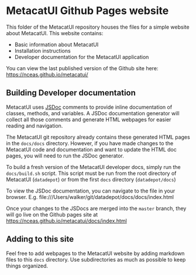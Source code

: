 # MetacatUI Github Pages website
This folder of the MetacatUI repository houses the files for a simple website about MetacatUI. This website contains:
- Basic information about MetacatUI
- Installation instructions
- Developer documentation for the MetacatUI application

You can view the last published version of the Github site here: https://nceas.github.io/metacatui/

## Building Developer documentation
MetacatUI uses [JSDoc](https://github.com/jsdoc/jsdoc) comments to provide inline documentation of classes, methods, and variables. A JSDoc documentation generator will collect all those comments and generate HTML webpages for easier reading and navigation.

The MetacatUI git repository already contains these generated HTML pages in the `docs/docs` directory. However, if you have made changes to the MetacatUI code and documentation and want to update the HTML doc pages, you will need to run the JSDoc generator.

To build a fresh version of the MetacatUI developer docs, simply run the `docs/build.sh` script. This script must be run from the root directory of MetacatUI (`datadepot`) or from the first `docs` directory (`datadepot/docs`)

To view the JSDoc documentation, you can navigate to the file in your browser. E.g. file:///Users/walker/git/datadepot/docs/docs/index.html

Once your changes to the JSDocs are merged into the `master` branch, they will go live on the Github pages site at https://nceas.github.io/metacatui/docs/index.html

## Adding to this site
Feel free to add webpages to the MetacatUI website by adding markdown files to this `docs` directory. Use subdirectories
as much as possible to keep things organized.
